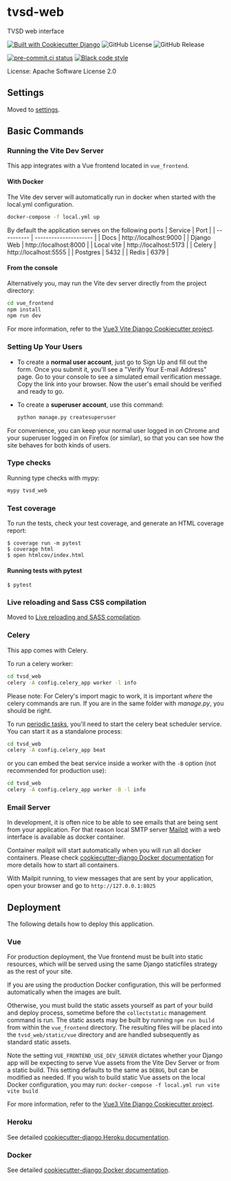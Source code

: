 # tvsd-web

TVSD web interface

[![Built with Cookiecutter Django](https://img.shields.io/badge/built%20with-Cookiecutter%20Django-ff69b4.svg?logo=cookiecutter)](https://github.com/cookiecutter/cookiecutter-django/)
![GitHub License](https://img.shields.io/github/license/SheepYY039/tvsd_web)
![GitHub Release](https://img.shields.io/github/v/release/SheepYY039/tvsd_web)


[![pre-commit.ci status](https://results.pre-commit.ci/badge/github/SheepYY039/tvsd_web/main.svg)](https://results.pre-commit.ci/latest/github/SheepYY039/tvsd_web/main) [![Black code style](https://img.shields.io/badge/code%20style-black-000000.svg)](https://github.com/ambv/black)


License: Apache Software License 2.0

## Settings

Moved to [settings](http://cookiecutter-django.readthedocs.io/en/latest/settings.html).

## Basic Commands

### Running the Vite Dev Server

This app integrates with a Vue frontend located in `vue_frontend`.

#### With Docker

The Vite dev server will automatically run in docker when started with the local.yml configuration.

```sh
docker-compose -f local.yml up
```

By default the application serves on the following ports
| Service    | Port                  |
| ---------- | --------------------- |
| Docs       | http://localhost:9000 |
| Django Web | http://localhost:8000 |
| Local vite | http://localhost:5173 |
| Celery     | http://localhost:5555 |
| Postgres   | 5432                  |
| Redis      | 6379                  |

#### From the console

Alternatively you, may run the Vite dev server directly from the project directory:

```sh
cd vue_frontend
npm install
npm run dev
```

For more information, refer to the [Vue3 Vite Django Cookiecutter project](https://github.com/ilikerobots/cookiecutter-vue-django).

### Setting Up Your Users

- To create a **normal user account**, just go to Sign Up and fill out the form. Once you submit it, you'll see a "Verify Your E-mail Address" page. Go to your console to see a simulated email verification message. Copy the link into your browser. Now the user's email should be verified and ready to go.

- To create a **superuser account**, use this command:
  ```bash
  python manage.py createsuperuser
  ```

For convenience, you can keep your normal user logged in on Chrome and your superuser logged in on Firefox (or similar), so that you can see how the site behaves for both kinds of users.

### Type checks

Running type checks with mypy:

```bash
mypy tvsd_web
```

### Test coverage

To run the tests, check your test coverage, and generate an HTML coverage report:

    $ coverage run -m pytest
    $ coverage html
    $ open htmlcov/index.html

#### Running tests with pytest

    $ pytest

### Live reloading and Sass CSS compilation

Moved to [Live reloading and SASS compilation](https://cookiecutter-django.readthedocs.io/en/latest/developing-locally.html#sass-compilation-live-reloading).

### Celery

This app comes with Celery.

To run a celery worker:

```bash
cd tvsd_web
celery -A config.celery_app worker -l info
```

Please note: For Celery's import magic to work, it is important _where_ the celery commands are run. If you are in the same folder with _manage.py_, you should be right.

To run [periodic tasks](https://docs.celeryq.dev/en/stable/userguide/periodic-tasks.html), you'll need to start the celery beat scheduler service. You can start it as a standalone process:

```bash
cd tvsd_web
celery -A config.celery_app beat
```

or you can embed the beat service inside a worker with the `-B` option (not recommended for production use):

```bash
cd tvsd_web
celery -A config.celery_app worker -B -l info
```

### Email Server

In development, it is often nice to be able to see emails that are being sent from your application. For that reason local SMTP server [Mailpit](https://github.com/axllent/mailpit) with a web interface is available as docker container.

Container mailpit will start automatically when you will run all docker containers.
Please check [cookiecutter-django Docker documentation](http://cookiecutter-django.readthedocs.io/en/latest/deployment-with-docker.html) for more details how to start all containers.

With Mailpit running, to view messages that are sent by your application, open your browser and go to `http://127.0.0.1:8025`

## Deployment

The following details how to deploy this application.

### Vue

For production deployment, the Vue frontend must be built into static resources, which will be served using the same Django staticfiles strategy as the rest of your site.

If you are using the production Docker configuration, this will be performed automatically when the images are built.

Otherwise, you must build the static assets yourself as part of your build and deploy process, sometime before the `collectstatic` management command is run. The static assets may be built by running `npm run build` from within the `vue_frontend` directory. The resulting files will be placed into the `tvsd_web/static/vue` directory and are handled subsequently as standard static assets.

Note the setting `VUE_FRONTEND_USE_DEV_SERVER` dictates whether your Django app will be expecting to serve Vue assets from the Vite Dev Server or from a static build. This setting defaults to the same as `DEBUG`, but can be modified as needed.
If you wish to build static Vue assets on the local Docker configuration, you may run:
`docker-compose -f local.yml run vite vite build`

For more information, refer to the [Vue3 Vite Django Cookiecutter project](https://github.com/ilikerobots/cookiecutter-vue-django).

### Heroku

See detailed [cookiecutter-django Heroku documentation](http://cookiecutter-django.readthedocs.io/en/latest/deployment-on-heroku.html).

### Docker

See detailed [cookiecutter-django Docker documentation](http://cookiecutter-django.readthedocs.io/en/latest/deployment-with-docker.html).
